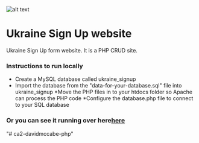 ![alt text](https://github.com/davidDKIT/ca2-davidmccabe-php/blob/main/images/ukraine.jpg "Banner Of Site")


# Ukraine Sign Up website


Ukraine Sign Up form website. It is a PHP CRUD site.
### Instructions to run locally
* Create a MySQL database called ukraine_signup
* Import the database from the "data-for-your-database.sql" file into ukraine_signup
*Move the PHP files in to your htdocs folder so Apache can process the PHP code
*Configure the database.php file to connect to your SQL database



### Or you can see it running over here[here](https://mysql06.comp.dkit.ie/D00239311/students-php-crud-1/main.php)

"# ca2-davidmccabe-php" 
